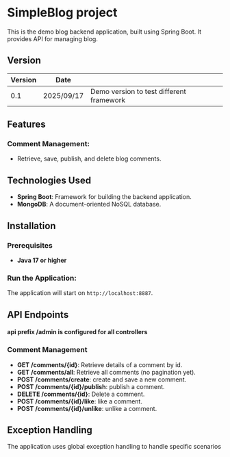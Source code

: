 
# SimpleBlog project

This is the demo blog backend application, built using Spring Boot. It provides API for managing blog. 

## Version
| Version | Date       |                                                                                                                                                                                        |                                                                        
|---------|------------|----------------------------------------------------------------------------------------------------------------------------------------------------------------------------------------|
| 0.1     | 2025/09/17 | Demo version to test different framework                                                                                                                                               |


## Features

### Comment Management:
- Retrieve, save, publish, and delete blog comments.

## Technologies Used
- **Spring Boot**: Framework for building the backend application.
- **MongoDB**: A document-oriented NoSQL database.


## Installation

### Prerequisites
- **Java 17 or higher**

### Run the Application:

The application will start on `http://localhost:8887`.


## API Endpoints
#### api prefix /admin is configured for all controllers

### Comment Management
- **GET /comments/{id}**: Retrieve details of a comment by id.
- **GET /comments/all**: Retrieve all comments (no pagination yet).
- **POST /comments/create**: create and save a new comment.
- **POST /comments/{id}/publish**: publish a comment.
- **DELETE /comments/{id}**: Delete a comment.
- **POST /comments/{id}/like**: like a comment.
- **POST /comments/{id}/unlike**: unlike a comment.


## Exception Handling
The application uses global exception handling to handle specific scenarios
